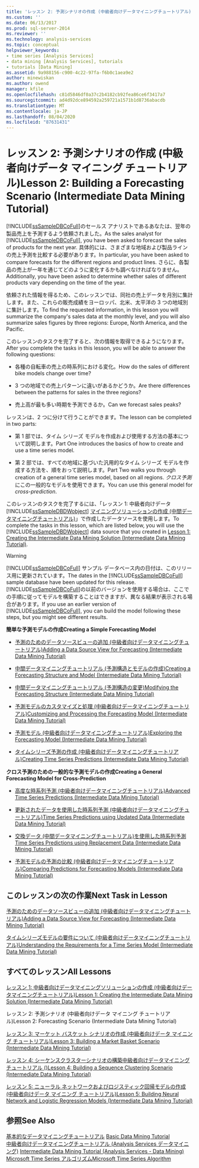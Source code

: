 ```yaml
---
title: 'レッスン 2: 予測シナリオの作成 (中級者向けデータマイニングチュートリアル) |Microsoft Docs'
ms.custom: ''
ms.date: 06/13/2017
ms.prod: sql-server-2014
ms.reviewer: ''
ms.technology: analysis-services
ms.topic: conceptual
helpviewer_keywords:
- time series [Analysis Services]
- data mining [Analysis Services], tutorials
- tutorials [Data Mining]
ms.assetid: 9a988156-c900-4c22-97fa-f6b0c1aea9e2
author: minewiskan
ms.author: owend
manager: kfile
ms.openlocfilehash: c81d5846df0a37c2b4182cb92fea86ce6f3417a7
ms.sourcegitcommit: ad4d92dce894592a259721a1571b1d8736abacdb
ms.translationtype: MT
ms.contentlocale: ja-JP
ms.lasthandoff: 08/04/2020
ms.locfileid: "87631431"
---
```

# <a name="lesson-2-building-a-forecasting-scenario-intermediate-data-mining-tutorial"></a><span data-ttu-id="63a78-102">レッスン 2: 予測シナリオの作成 (中級者向けデータ マイニング チュートリアル)</span><span class="sxs-lookup"><span data-stu-id="63a78-102">Lesson 2: Building a Forecasting Scenario (Intermediate Data Mining Tutorial)</span></span>
  <span data-ttu-id="63a78-103">[!INCLUDE[ssSampleDBCoFull](../includes/sssampledbcofull-md.md)]のセールス アナリストであるあなたは、翌年の製品売上を予測するよう依頼されました。</span><span class="sxs-lookup"><span data-stu-id="63a78-103">As the sales analyst for [!INCLUDE[ssSampleDBCoFull](../includes/sssampledbcofull-md.md)], you have been asked to forecast the sales of products for the next year.</span></span> <span data-ttu-id="63a78-104">具体的には、さまざまな地域および製品ラインの売上予測を比較する必要があります。</span><span class="sxs-lookup"><span data-stu-id="63a78-104">In particular, you have been asked to compare forecasts for the different regions and product lines.</span></span> <span data-ttu-id="63a78-105">さらに、各製品の売上が一年を通じてどのように変化するかも調べなければなりません。</span><span class="sxs-lookup"><span data-stu-id="63a78-105">Additionally, you have been asked to determine whether sales of different products vary depending on the time of the year.</span></span>  
  
 <span data-ttu-id="63a78-106">依頼された情報を得るため、このレッスンでは、同社の売上データを月別に集計します。また、これらの販売成績をヨーロッパ、北米、太平洋の 3 つの地域別に集計します。</span><span class="sxs-lookup"><span data-stu-id="63a78-106">To find the requested information, in this lesson you will summarize the company's sales data at the monthly level, and you will also summarize sales figures by three regions: Europe, North America, and the Pacific.</span></span>  
  
 <span data-ttu-id="63a78-107">このレッスンのタスクを完了すると、次の情報を取得できるようになります。</span><span class="sxs-lookup"><span data-stu-id="63a78-107">After you complete the tasks in this lesson, you will be able to answer the following questions:</span></span>  
  
-   <span data-ttu-id="63a78-108">各種の自転車の売上の時系列における変化。</span><span class="sxs-lookup"><span data-stu-id="63a78-108">How do the sales of different bike models change over time?</span></span>  
  
-   <span data-ttu-id="63a78-109">3 つの地域での売上パターンに違いがあるかどうか。</span><span class="sxs-lookup"><span data-stu-id="63a78-109">Are there differences between the patterns for sales in the three regions?</span></span>  
  
-   <span data-ttu-id="63a78-110">売上高が最も多い時期を予測できるか。</span><span class="sxs-lookup"><span data-stu-id="63a78-110">Can we forecast sales peaks?</span></span>  
  
 <span data-ttu-id="63a78-111">レッスンは、2 つに分けて行うことができます。</span><span class="sxs-lookup"><span data-stu-id="63a78-111">The lesson can be completed in two parts:</span></span>  
  
-   <span data-ttu-id="63a78-112">第 1 部では、タイム シリーズ モデルを作成および使用する方法の基本について説明します。</span><span class="sxs-lookup"><span data-stu-id="63a78-112">Part One introduces the basics of how to create and use a time series model.</span></span>  
  
-   <span data-ttu-id="63a78-113">第 2 部では、すべての地域に基づいた汎用的なタイム シリーズ モデルを作成する方法を、順をおって説明します。</span><span class="sxs-lookup"><span data-stu-id="63a78-113">Part Two walks you through creation of a general time series model, based on all regions.</span></span> <span data-ttu-id="63a78-114">*クロス予測*にこの一般的なモデルを使用できます。</span><span class="sxs-lookup"><span data-stu-id="63a78-114">You can use this general model for *cross-prediction*.</span></span>  
  
 <span data-ttu-id="63a78-115">このレッスンのタスクを完了するには、「レッスン 1: 中級者向けデータ [!INCLUDE[ssSampleDBDWobject](../includes/sssampledbdwobject-md.md)] [マイニングソリューションの作成 &#40;中間データマイニングチュートリアル&#41;](../../2014/tutorials/lesson-1-create-solution-intermediate-data-mining-tutorial.md)」で作成したデータソースを使用します。</span><span class="sxs-lookup"><span data-stu-id="63a78-115">To complete the tasks in this lesson, which are listed below, you will use the [!INCLUDE[ssSampleDBDWobject](../includes/sssampledbdwobject-md.md)] data source that you created in [Lesson 1: Creating the Intermediate Data Mining Solution &#40;Intermediate Data Mining Tutorial&#41;](../../2014/tutorials/lesson-1-create-solution-intermediate-data-mining-tutorial.md).</span></span>  
  
> [!WARNING]  
>  <span data-ttu-id="63a78-116">[!INCLUDE[ssSampleDBCoFull](../includes/sssampledbcofull-md.md)] サンプル データベース内の日付は、このリリース用に更新されています。</span><span class="sxs-lookup"><span data-stu-id="63a78-116">The dates in the [!INCLUDE[ssSampleDBCoFull](../includes/sssampledbcofull-md.md)] sample database have been updated for this release.</span></span> <span data-ttu-id="63a78-117">[!INCLUDE[ssSampleDBCoFull](../includes/sssampledbcofull-md.md)]の以前のバージョンを使用する場合は、ここでの手順に従ってモデルを構築することはできますが、異なる結果が表示される場合があります。</span><span class="sxs-lookup"><span data-stu-id="63a78-117">If you use an earlier version of [!INCLUDE[ssSampleDBCoFull](../includes/sssampledbcofull-md.md)], you can build the model following these steps, but you might see different results.</span></span>  
  
 <span data-ttu-id="63a78-118">**簡単な予測モデルの作成**</span><span class="sxs-lookup"><span data-stu-id="63a78-118">**Creating a Simple Forecasting Model**</span></span>  
  
-   [<span data-ttu-id="63a78-119">予測のためのデータソースビューの追加 &#40;中級者向けデータマイニングチュートリアル&#41;</span><span class="sxs-lookup"><span data-stu-id="63a78-119">Adding a Data Source View for Forecasting &#40;Intermediate Data Mining Tutorial&#41;</span></span>](../../2014/tutorials/adding-a-data-source-view-for-forecasting-intermediate-data-mining-tutorial.md)  
  
-   [<span data-ttu-id="63a78-120">中間データマイニングチュートリアル &#40;予測構造とモデルの作成&#41;</span><span class="sxs-lookup"><span data-stu-id="63a78-120">Creating a Forecasting Structure and Model &#40;Intermediate Data Mining Tutorial&#41;</span></span>](../../2014/tutorials/creating-a-forecasting-structure-and-model-intermediate-data-mining-tutorial.md)  
  
-   [<span data-ttu-id="63a78-121">中間データマイニングチュートリアル &#40;予測構造の変更&#41;</span><span class="sxs-lookup"><span data-stu-id="63a78-121">Modifying the Forecasting Structure &#40;Intermediate Data Mining Tutorial&#41;</span></span>](../../2014/tutorials/modifying-the-forecasting-structure-intermediate-data-mining-tutorial.md)  
  
-   [<span data-ttu-id="63a78-122">予測モデルのカスタマイズと処理 &#40;中級者向けデータマイニングチュートリアル&#41;</span><span class="sxs-lookup"><span data-stu-id="63a78-122">Customizing and Processing the Forecasting Model &#40;Intermediate Data Mining Tutorial&#41;</span></span>](../../2014/tutorials/customize-process-forecasting-model-intermediate-data-mining-tutorial.md)  
  
-   [<span data-ttu-id="63a78-123">予測モデル &#40;中級者向けデータマイニングチュートリアル&#41;</span><span class="sxs-lookup"><span data-stu-id="63a78-123">Exploring the Forecasting Model &#40;Intermediate Data Mining Tutorial&#41;</span></span>](../../2014/tutorials/exploring-the-forecasting-model-intermediate-data-mining-tutorial.md)  
  
-   [<span data-ttu-id="63a78-124">タイムシリーズ予測の作成 &#40;中級者向けデータマイニングチュートリアル&#41;</span><span class="sxs-lookup"><span data-stu-id="63a78-124">Creating Time Series Predictions &#40;Intermediate Data Mining Tutorial&#41;</span></span>](../../2014/tutorials/creating-time-series-predictions-intermediate-data-mining-tutorial.md)  
  
 <span data-ttu-id="63a78-125">**クロス予測のための一般的な予測モデルの作成**</span><span class="sxs-lookup"><span data-stu-id="63a78-125">**Creating a General Forecasting Model for Cross-Prediction**</span></span>  
  
-   [<span data-ttu-id="63a78-126">高度な時系列予測 &#40;中級者向けデータマイニングチュートリアル&#41;</span><span class="sxs-lookup"><span data-stu-id="63a78-126">Advanced Time Series Predictions &#40;Intermediate Data Mining Tutorial&#41;</span></span>](../../2014/tutorials/advanced-time-series-predictions-intermediate-data-mining-tutorial.md)  
  
-   [<span data-ttu-id="63a78-127">更新されたデータを使用した時系列予測 &#40;中級者向けデータマイニングチュートリアル&#41;</span><span class="sxs-lookup"><span data-stu-id="63a78-127">Time Series Predictions using Updated Data &#40;Intermediate Data Mining Tutorial&#41;</span></span>](../../2014/tutorials/time-series-predictions-using-updated-data-intermediate-data-mining-tutorial.md)  
  
-   [<span data-ttu-id="63a78-128">交換データ &#40;中間データマイニングチュートリアル&#41;を使用した時系列予測</span><span class="sxs-lookup"><span data-stu-id="63a78-128">Time Series Predictions using Replacement Data &#40;Intermediate Data Mining Tutorial&#41;</span></span>](../../2014/tutorials/time-series-predictions-replacement-data-intermediate-data-mining.md)  
  
-   [<span data-ttu-id="63a78-129">予測モデルの予測の比較 &#40;中級者向けデータマイニングチュートリアル&#41;</span><span class="sxs-lookup"><span data-stu-id="63a78-129">Comparing Predictions for Forecasting Models &#40;Intermediate Data Mining Tutorial&#41;</span></span>](../../2014/tutorials/comparing-predictions-for-forecasting-models-intermediate-data-mining-tutorial.md)  
  
## <a name="next-task-in-lesson"></a><span data-ttu-id="63a78-130">このレッスンの次の作業</span><span class="sxs-lookup"><span data-stu-id="63a78-130">Next Task in Lesson</span></span>  
 [<span data-ttu-id="63a78-131">予測のためのデータソースビューの追加 &#40;中級者向けデータマイニングチュートリアル&#41;</span><span class="sxs-lookup"><span data-stu-id="63a78-131">Adding a Data Source View for Forecasting &#40;Intermediate Data Mining Tutorial&#41;</span></span>](../../2014/tutorials/adding-a-data-source-view-for-forecasting-intermediate-data-mining-tutorial.md)  
  
 [<span data-ttu-id="63a78-132">タイムシリーズモデルの要件について &#40;中級者向けデータマイニングチュートリアル&#41;</span><span class="sxs-lookup"><span data-stu-id="63a78-132">Understanding the Requirements for a Time Series Model &#40;Intermediate Data Mining Tutorial&#41;</span></span>](../../2014/tutorials/time-series-model-requirements-intermediate-data-mining-tutorial.md)  
  
## <a name="all-lessons"></a><span data-ttu-id="63a78-133">すべてのレッスン</span><span class="sxs-lookup"><span data-stu-id="63a78-133">All Lessons</span></span>  
 [<span data-ttu-id="63a78-134">レッスン 1: 中級者向けデータマイニングソリューションの作成 &#40;中級者向けデータマイニングチュートリアル&#41;</span><span class="sxs-lookup"><span data-stu-id="63a78-134">Lesson 1: Creating the Intermediate Data Mining Solution &#40;Intermediate Data Mining Tutorial&#41;</span></span>](../../2014/tutorials/lesson-1-create-solution-intermediate-data-mining-tutorial.md)  
  
 <span data-ttu-id="63a78-135">レッスン 2: 予測シナリオ (中級者向けデータ マイニング チュートリアル)</span><span class="sxs-lookup"><span data-stu-id="63a78-135">Lesson 2: Forecasting Scenario (Intermediate Data Mining Tutorial)</span></span>  
  
 [<span data-ttu-id="63a78-136">レッスン 3: マーケット バスケット シナリオの作成 (中級者向けデータ マイニング チュートリアル)</span><span class="sxs-lookup"><span data-stu-id="63a78-136">Lesson 3: Building a Market Basket Scenario &#40;Intermediate Data Mining Tutorial&#41;</span></span>](../../2014/tutorials/lesson-3-building-a-market-basket-scenario-intermediate-data-mining-tutorial.md)  
  
 [<span data-ttu-id="63a78-137">レッスン 4: シーケンスクラスターシナリオの構築中級者向けデータマイニングチュートリアル &#40;&#41;</span><span class="sxs-lookup"><span data-stu-id="63a78-137">Lesson 4: Building a Sequence Clustering Scenario &#40;Intermediate Data Mining Tutorial&#41;</span></span>](../../2014/tutorials/lesson-4-build-sequence-clustering-scenario-intermediate-data-mining.md)  
  
 [<span data-ttu-id="63a78-138">レッスン 5: ニューラル ネットワークおよびロジスティック回帰モデルの作成 &#40;中級者向けデータ マイニング チュートリアル&#41;</span><span class="sxs-lookup"><span data-stu-id="63a78-138">Lesson 5: Building Neural Network and Logistic Regression Models &#40;Intermediate Data Mining Tutorial&#41;</span></span>](../../2014/tutorials/lesson-5-build-models-intermediate-data-mining-tutorial.md)  
  
## <a name="see-also"></a><span data-ttu-id="63a78-139">参照</span><span class="sxs-lookup"><span data-stu-id="63a78-139">See Also</span></span>  
 <span data-ttu-id="63a78-140">[基本的なデータマイニングチュートリアル](../../2014/tutorials/basic-data-mining-tutorial.md) </span><span class="sxs-lookup"><span data-stu-id="63a78-140">[Basic Data Mining Tutorial](../../2014/tutorials/basic-data-mining-tutorial.md) </span></span>  
 <span data-ttu-id="63a78-141">[中級者向けデータマイニングチュートリアル &#40;Analysis Services データマイニング&#41;](../../2014/tutorials/intermediate-data-mining-tutorial-analysis-services-data-mining.md) </span><span class="sxs-lookup"><span data-stu-id="63a78-141">[Intermediate Data Mining Tutorial &#40;Analysis Services - Data Mining&#41;](../../2014/tutorials/intermediate-data-mining-tutorial-analysis-services-data-mining.md) </span></span>  
 [<span data-ttu-id="63a78-142">Microsoft Time Series アルゴリズム</span><span class="sxs-lookup"><span data-stu-id="63a78-142">Microsoft Time Series Algorithm</span></span>](../../2014/analysis-services/data-mining/microsoft-time-series-algorithm.md)  
  
  
